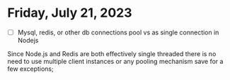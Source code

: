 # Friday, July 21, 2023

- [ ]  Mysql, redis, or other db connections pool vs as single connection in Nodejs

Since Node.js and Redis are both effectively single threaded there is no need to use multiple client instances or any pooling mechanism save for a few exceptions;